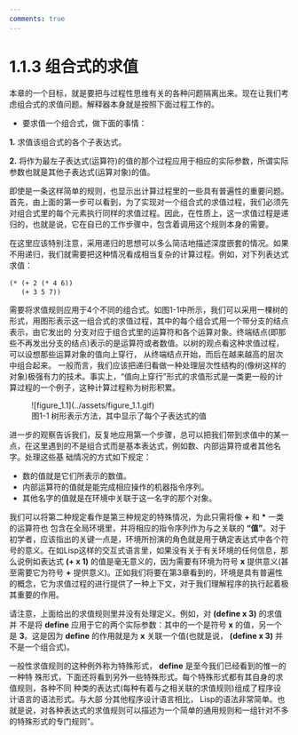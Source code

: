 ```yaml
---
comments: true
---
```


# 1.1.3 组合式的求值

本章的一个目标，就是要把与过程性思维有关的各种问题隔离出来。现在让我们考虑组合式的求值问题。解释器本身就是按照下面过程工作的。

- 要求值一个组合式，做下面的事情：

**1.** 求值该组合式的各个子表达式。

**2.** 将作为最左子表达式(运算符)的值的那个过程应用于相应的实际参数，所谓实际参数也就是其他子表达式(运算对象)的值。

即使是一条这样简单的规则，也显示出计算过程里的一些具有普遍性的重要问题。首先，由上面的第一步可以看到，为了实现对一个组合式的求值过程，我们必须先对组合式里的每个元素执行同样的求值过程。因此，在性质上，这一求值过程是递归的，也就是说，它在自已的工作步骤中，包含着调用这个规则本身的需要。

在这里应该特别注意，采用递归的思想可以多么简洁地描述深度嵌套的情况。如果不用递归，我们就需要把这种情况看成相当复杂的计算过程。例如，对下列表达式求值：

```
(* (+ 2 (* 4 6))
   (+ 3 5 7))
```

需要将求值规则应用于4个不同的组合式。如图1-1中所示，我们可以采用一棵树的形式，用图形表示这一组合式的求值过程，其中的每个组合式用一个带分支的结点表示，由它发出的 分支对应于组合式里的运算符和各个运算对象。终端结点(即那些不再发出分支的结点)表示的是运算符或者数值。以树的观点看这种求值过程，可以设想那些运算对象的值向上穿行， 从终端结点开始，而后在越来越高的层次中组合起来。 一般而言，我们应该把递归看做一种处理层次性结构的(像树这样的对象)极强有力的技术。事实上，“值向上穿行”形式的求值形式是一类更一般的计算过程的一个例子，这种计算过程称为树形积累。

<figure markdown>
  ![figure_1.1](../assets/figure_1.1.gif)
  <figcaption>图1-1 树形表示方法，其中显示了每个子表达式的值</figcaption>
</figure>

进一步的观察告诉我们，反复地应用第一个步骤，总可以把我们带到求值中的某一点，在这里遇到的不是组合式而是基本表达式，例如数、内部运算符或者其他名字。处理这些基
础情况的方式如下规定：

- 数的值就是它们所表示的数值。
- 内部运算符的值就是能完成相应操作的机器指令序列。
- 其他名字的值就是在环境中关联于这一名字的那个对象。

我们可以将第二种规定看作是第三种规定的特殊情况，为此只需将像 **+** 和 **\*** 一类的运算符也 包含在全局环境里，并将相应的指令序列作为与之关联的 **“值”**。对于初学者，应该指出的关键一点是，环境所扮演的角色就是用于确定表达式中各个符号的意义。在如Lisp这样的交互式语言里，如果没有关于有关环境的任何信息，那么说例如表达式 **(+ x  1)** 的值是毫无意义的，因为需要有环境为符号 **x** 提供意义(甚至需要它为符号 **+** 提供意义)。正如我们将要在第3章看到的，环境是具有普遍性的概念，它为求值过程的进行提供了一种上下文，对于我们理解程序的执行起着极其重要的作用。

请注意，上面给出的求值规则里并没有处理定义。例如，对 **(define  x   3)** 的求值并
不是将 **define** 应用于它的两个实际参数：其中的一个是符号 **x** 的值，另一个是 **3**。这是因为 **define** 的作用就是为 **x** 关联一个值(也就是说， **(define  x  3)** 并不是一个组合式)。

一般性求值规则的这种例外称为特殊形式， **define** 是至今我们已经看到的惟一的一种特 殊形式，下面还将看到另外一些特殊形式。每个特殊形式都有其自身的求值规则，各种不同 种类的表达式(每种有着与之相关联的求值规则)组成了程序设计语言的语法形式。与大部 分其他程序设计语言相比， Lisp的语法非常简单。也就是说，对各种表达式的求值规则可以描述为一个简单的通用规则和一组针对不多的特殊形式的专门规则"。